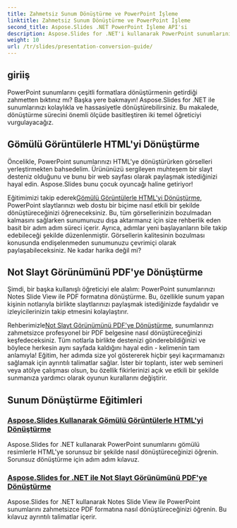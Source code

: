 ```yaml
---
title: Zahmetsiz Sunum Dönüştürme ve PowerPoint İşleme
linktitle: Zahmetsiz Sunum Dönüştürme ve PowerPoint İşleme
second_title: Aspose.Slides .NET PowerPoint İşleme API'si
description: Aspose.Slides for .NET'i kullanarak PowerPoint sunumlarını nasıl zahmetsizce dönüştürebileceğinizi açık ve adım adım eğitimlerimizle keşfedin.
weight: 10
url: /tr/slides/presentation-conversion-guide/
---
```

## giriiş

PowerPoint sunumlarını çeşitli formatlara dönüştürmenin getirdiği zahmetten bıktınız mı? Başka yere bakmayın! Aspose.Slides for .NET ile sunumlarınızı kolaylıkla ve hassasiyetle dönüştürebilirsiniz. Bu makalede, dönüştürme sürecini önemli ölçüde basitleştiren iki temel öğreticiyi vurgulayacağız.

## Gömülü Görüntülerle HTML'yi Dönüştürme

Öncelikle, PowerPoint sunumlarınızı HTML'ye dönüştürürken görselleri yerleştirmekten bahsedelim. Ürününüzü sergileyen muhteşem bir slayt desteniz olduğunu ve bunu bir web sayfası olarak paylaşmak istediğinizi hayal edin. Aspose.Slides bunu çocuk oyuncağı haline getiriyor! 

 Eğitimimizi takip ederek[Gömülü Görüntülerle HTML'yi Dönüştürme](./converting-html-with-embedded-images/), PowerPoint slaytlarınızı web dostu bir biçime nasıl etkili bir şekilde dönüştüreceğinizi öğreneceksiniz. Bu, tüm görsellerinizin bozulmadan kalmasını sağlarken sunumunuzu dışa aktarmanız için size rehberlik eden basit bir adım adım süreci içerir. Ayrıca, adımlar yeni başlayanların bile takip edebileceği şekilde düzenlenmiştir. Görsellerin kalitesinin bozulması konusunda endişelenmeden sunumunuzu çevrimiçi olarak paylaşabileceksiniz. Ne kadar harika değil mi?

## Not Slayt Görünümünü PDF'ye Dönüştürme

Şimdi, bir başka kullanışlı öğreticiyi ele alalım: PowerPoint sunumlarınızı Notes Slide View ile PDF formatına dönüştürme. Bu, özellikle sunum yapan kişinin notlarıyla birlikte slaytlarınızı paylaşmak istediğinizde faydalıdır ve izleyicilerinizin takip etmesini kolaylaştırır. 

 Rehberimizle[Not Slayt Görünümünü PDF'ye Dönüştürme](./converting-notes-slide-view-to-pdf/), sunumlarınızı zahmetsizce profesyonel bir PDF belgesine nasıl dönüştüreceğinizi keşfedeceksiniz. Tüm notlarla birlikte destenizi gönderebildiğinizi ve böylece herkesin aynı sayfada kaldığını hayal edin - kelimenin tam anlamıyla! Eğitim, her adımda size yol göstererek hiçbir şeyi kaçırmamanızı sağlamak için ayrıntılı talimatlar sağlar. İster bir toplantı, ister web semineri veya atölye çalışması olsun, bu özellik fikirlerinizi açık ve etkili bir şekilde sunmanıza yardımcı olarak oyunun kurallarını değiştirir.

## Sunum Dönüştürme Eğitimleri
### [Aspose.Slides Kullanarak Gömülü Görüntülerle HTML'yi Dönüştürme](./converting-html-with-embedded-images/)
Aspose.Slides for .NET kullanarak PowerPoint sunumlarını gömülü resimlerle HTML'ye sorunsuz bir şekilde nasıl dönüştüreceğinizi öğrenin. Sorunsuz dönüştürme için adım adım kılavuz.
### [Aspose.Slides for .NET ile Not Slayt Görünümünü PDF'ye Dönüştürme](./converting-notes-slide-view-to-pdf/)
Aspose.Slides for .NET kullanarak Notes Slide View ile PowerPoint sunumlarını zahmetsizce PDF formatına nasıl dönüştüreceğinizi öğrenin. Bu kılavuz ayrıntılı talimatlar içerir.